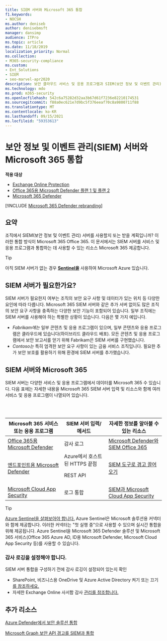 ```yaml
---
title: SIEM 서버와 Microsoft 365 통합
f1.keywords:
- NOCSH
ms.author: deniseb
author: denisebmsft
manager: dansimp
audience: ITPro
ms.topic: article
ms.date: 11/18/2019
localization_priority: Normal
ms.collection:
- M365-security-compliance
ms.custom:
- Ent_Solutions
- SIEM
- seo-marvel-apr2020
description: 보안 클라우드 서비스 및 응용 프로그램과 SIEM(보안 정보 및 이벤트 관리) 서버 Microsoft 365 개요를 참조하세요.
ms.technology: mdo
ms.prod: m365-security
ms.openlocfilehash: 542c6a75282d32aa3b67d61f7236e82210174531
ms.sourcegitcommit: f88a0ec621e7d9bc5f376eeaf70c8a9800711f88
ms.translationtype: MT
ms.contentlocale: ko-KR
ms.lasthandoff: 09/15/2021
ms.locfileid: "59353613"
---
```

# <a name="security-information-and-event-management-siem-server-integration-with-microsoft-365-services-and-applications"></a>보안 정보 및 이벤트 관리(SIEM) 서버와 Microsoft 365 통합

**적용 대상**
- [Exchange Online Protection](exchange-online-protection-overview.md)
- [Office 365용 Microsoft Defender 플랜 1 및 플랜 2](defender-for-office-365.md)
- [Microsoft 365 Defender](../defender/microsoft-365-defender.md)

[!INCLUDE [Microsoft 365 Defender rebranding](../includes/microsoft-defender-for-office.md)]

## <a name="summary"></a>요약

조직에서 SIEM(보안 정보 및 이벤트 관리) 서버를 사용할지 또는 받을 계획입니까? 이러한 통합 방식이 Microsoft 365 Office 365. 이 문서에서는 SIEM 서버를 서비스 및 응용 프로그램과 통합하는 데 사용할 수 있는 리소스 Microsoft 365 제공합니다.

> [!TIP]
> 아직 SIEM 서버가 없는 경우 **[Sentinel을](/azure/sentinel/overview)** 사용하여 Microsoft Azure 있습니다.

## <a name="do-i-need-a-siem-server"></a>SIEM 서버가 필요한가요?

SIEM 서버가 필요한지 여부는 조직의 보안 요구 사항 및 데이터가 있는 위치 등 다양한 요인에 따라 다릅니다. Microsoft 365 SIEM 서버와 같은 추가 서버 없이도 많은 조직의 보안 요구 사항을 충족하는 다양한 보안 기능이 포함되어 있습니다. 일부 조직에는 SIEM 서버를 사용해야 하는 특별한 상황이 있습니다. 다음은 몇 가지 예입니다.

- *Fabrikam에는* 일부 콘텐츠 및 응용 프로그램이 있으며, 일부 콘텐츠와 응용 프로그램은 클라우드에 있습니다(하이브리드 클라우드 배포). 모든 콘텐츠 및 응용 프로그램에서 보안 보고서를 얻기 위해 Fabrikam은 SIEM 서버를 구현했습니다.
- *Contoso는* 특히 엄격한 보안 요구 사항이 있는 금융 서비스 조직입니다. 필요한 추가 보안 보호를 활용하기 위해 환경에 SIEM 서버를 추가했습니다.

## <a name="siem-server-integration-with-microsoft-365"></a>SIEM 서버와 Microsoft 365

SIEM 서버는 다양한 서비스 및 응용 프로그램에서 데이터를 Microsoft 365 수 있습니다. 다음 표에는 자세한 내용을 Microsoft 365 SIEM 서버 입력 및 리소스와 함께 여러 서비스 및 응용 프로그램이 나열되어 있습니다.

<br/><br/>

|Microsoft 365 서비스 또는 응용 프로그램|SIEM 서버 입력/메서드|자세한 정보를 알아볼 수 있는 리소스|
|---|---|---|
|[Office 365용 Microsoft Defender](defender-for-office-365.md)|감사 로그|[Microsoft Defender와 SIEM Office 365](siem-integration-with-office-365-ti.md)|
|[엔드포인트용 Microsoft Defender](/windows/security/threat-protection/)|Azure에서 호스트된 HTTPS 끝점 <p> REST API|[SIEM 도구로 경고 끌어오기](../defender-endpoint/configure-siem.md)|
|[Microsoft Cloud App Security](/cloud-app-security/what-is-cloud-app-security)|로그 통합|[SIEM과 Microsoft Cloud App Security](/cloud-app-security/siem)|

> [!TIP]
> [Azure Sentinel을 살펴보아야 합니다.](/azure/sentinel/overview) Azure Sentinel은 Microsoft 솔루션용 커넥터와 함께 제공합니다. 이러한 커넥터는 "첫 실행 중"으로 사용할 수 있으며 실시간 통합을 위해 제공됩니다. Azure Sentinel을 Microsoft 365 Defender 솔루션 및 Microsoft 365 서비스(Office 365 Azure AD, ID용 Microsoft Defender, Microsoft Cloud App Security 등)를 사용할 수 있습니다.

### <a name="audit-logging-must-be-turned-on"></a>감사 로깅을 설정해야 합니다.

SIEM 서버 통합을 구성하기 전에 감사 로깅이 설정되어 있는지 확인

- SharePoint, 비즈니스용 OneDrive 및 Azure Active Directory 켜기 또는 끄기 [를 참조하세요.](../../compliance/turn-audit-log-search-on-or-off.md)
- 자세한 Exchange Online 사서함 감사 [관리를 참조합니다.](../../compliance/enable-mailbox-auditing.md)

## <a name="more-resources"></a>추가 리소스

[Azure Defender에서 보안 솔루션 통합](/azure/security-center/security-center-partner-integration#exporting-data-to-a-siem)

[Microsoft Graph 보안 API 경고를 SIEM과 통합](/graph/security-integration)
